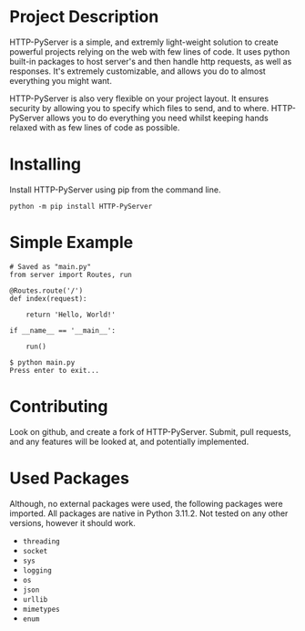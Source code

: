 # Project Description

HTTP-PyServer is a simple, and extremly light-weight solution to create powerful projects relying on the web with few lines of code. It uses python built-in packages to host server's and then handle http requests, as well as responses. It's extremely customizable, and allows you do to almost everything you might want.

HTTP-PyServer is also very flexible on your project layout. It ensures security by allowing you to specify which files to send, and to where. HTTP-PyServer allows you to do everything you need whilst keeping hands relaxed with as few lines of code as possible.

# Installing

Install HTTP-PyServer using pip from the command line.

```
python -m pip install HTTP-PyServer
```

# Simple Example

```
# Saved as "main.py"
from server import Routes, run

@Routes.route('/')
def index(request):

    return 'Hello, World!'

if __name__ == '__main__':

    run()
```

```
$ python main.py
Press enter to exit...

```

# Contributing

Look on github, and create a fork of HTTP-PyServer. Submit, pull requests, and any features will be looked at, and potentially implemented.

# Used Packages

Although, no external packages were used, the following packages were imported. All packages are native in Python 3.11.2. Not tested on any other versions, however it should work.

- `threading`
- `socket`
- `sys`
- `logging`
- `os`
- `json`
- `urllib`
- `mimetypes`
- `enum`